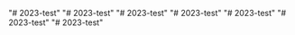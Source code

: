 "# 2023-test" 
"# 2023-test" 
"# 2023-test" 
"# 2023-test" 
"# 2023-test" 
"# 2023-test" 
"# 2023-test" 

